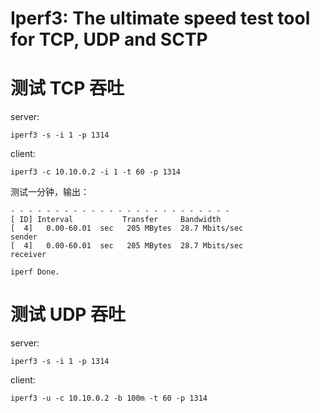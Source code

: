 # Iperf3: The ultimate speed test tool for TCP, UDP and SCTP

# 测试 TCP 吞吐

server:

```shell
iperf3 -s -i 1 -p 1314
```


client:

```shell
iperf3 -c 10.10.0.2 -i 1 -t 60 -p 1314
```


测试一分钟，输出：

```shell
- - - - - - - - - - - - - - - - - - - - - - - - -
[ ID] Interval           Transfer     Bandwidth
[  4]   0.00-60.01  sec   205 MBytes  28.7 Mbits/sec                  sender
[  4]   0.00-60.01  sec   205 MBytes  28.7 Mbits/sec                  receiver

iperf Done.
```

# 测试 UDP 吞吐

server:

```shell
iperf3 -s -i 1 -p 1314
```


client:

```shell
iperf3 -u -c 10.10.0.2 -b 100m -t 60 -p 1314
```